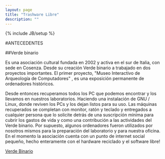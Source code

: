 ```yaml
---
layout: page
title: "Trashware Libre"
description: ""
---
```

{% include JB/setup %}


#ANTECEDENTES

##Verde binario

Es una asociación cultural fundada en 2002 y activa en el sur de Italia, con sede en Cosenza. Desde su creación Verde binario a trabajado en dos proyectos importantes. El primer proyecto, "Museo Interactivo de Arqueología de Computadores" , es una exposición permanente de ordenadores históricos. 

Desde entonces recuperamos todos los PC que podemos encontrar y los llevamos en nuestros laboratorios. Haciendo una instalación de GNU / Linux, donde reviven los PCs y los dejan listos para su uso. Las máquinas recuperados se completan con monitor, ratón y teclado y entregados a cualquier persona que lo solicite detrás de una suscripción mínima para cubrir los gastos de vida y como una contribución a las actividades del Verde binario. Por supuesto, algunos ordenadores fueron utilizados por nosotros mismos para la preparación del laboratorio y para nuestra oficina. En el momento la asociación cuenta con un punto de internet social pequeño, hecho enteramente con el hardware reciclado y el software libre!

[Verde Binario](http://www.verdebinario.org/trashware-howto/)

